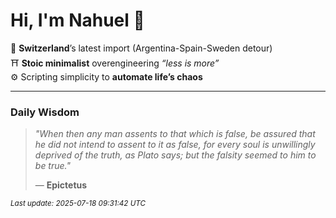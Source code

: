 # Hi, I'm Nahuel :tiger:

📍 **Switzerland**’s latest import (Argentina-Spain-Sweden detour)  
⛩️ **Stoic minimalist** overengineering *“less is more”*  
⚙️ Scripting simplicity to **automate life’s chaos**

---

### Daily Wisdom
> _"When then any man assents to that which is false, be assured that he did not intend to assent to it as false, for every soul is unwillingly deprived of the truth, as Plato says; but the falsity seemed to him to be true."_  
>
> — **Epictetus**

<sub>*Last update: 2025-07-18 09:31:42 UTC*</sub>

